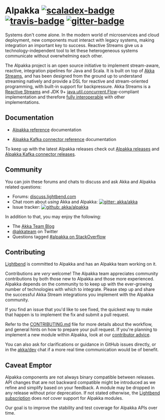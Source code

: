 Alpakka [![scaladex-badge][]][scaladex] [![travis-badge][]][travis] [![gitter-badge][]][gitter]
=======

[scaladex]:       https://index.scala-lang.org/akka/alpakka
[scaladex-badge]: https://index.scala-lang.org/akka/alpakka/latest.svg
[travis]:                https://travis-ci.org/akka/alpakka
[travis-badge]:          https://travis-ci.org/akka/alpakka.svg?branch=master
[gitter]:                    https://gitter.im/akka/akka
[gitter-badge]:       https://badges.gitter.im/akka/akka.svg

Systems don't come alone. In the modern world of microservices and cloud deployment, new components must interact with legacy systems, making integration an important key to success. Reactive Streams give us a technology-independent tool to let these heterogeneous systems communicate without overwhelming each other.

The Alpakka project is an open source initiative to implement stream-aware, reactive, integration pipelines for Java and Scala. It is built on top of [Akka Streams](https://doc.akka.io/docs/akka/current/stream/index.html), and has been designed from the ground up to understand streaming natively and provide a DSL for reactive and stream-oriented programming, with built-in support for backpressure. Akka Streams is a [Reactive Streams](http://www.reactive-streams.org/) and JDK 9+ [java.util.concurrent.Flow](https://docs.oracle.com/javase/10/docs/api/java/util/concurrent/Flow.html)-compliant implementation and therefore [fully interoperable](https://doc.akka.io/docs/akka/current/general/stream/stream-design.html#interoperation-with-other-reactive-streams-implementations) with other implementations.


Documentation
-------------

- [Alpakka reference](http://developer.lightbend.com/docs/alpakka/current/) documentation 

- [Alpakka Kafka connector reference](https://doc.akka.io/docs/akka-stream-kafka/current/) documentation

To keep up with the latest Alpakka releases check out [Alpakka releases](https://github.com/akka/alpakka/releases) and [Alpakka Kafka connector releases](https://github.com/akka/reactive-kafka/releases).


Community
---------

You can join these forums and chats to discuss and ask Akka and Alpakka related questions:

- Forums: [discuss.lightbend.com](https://discuss.lightbend.com/c/akka/streams-and-alpakka)
- Chat room about *using* Akka and Alpakka: [![gitter: akka/akka](https://img.shields.io/badge/gitter%3A-akka%2Fakka-blue.svg?style=flat-square)](https://gitter.im/akka/akka)
- Issue tracker: [![github: akka/alpakka](https://img.shields.io/badge/github%3A-issues-blue.svg?style=flat-square)](https://github.com/akka/alpakka/issues)

In addition to that, you may enjoy the following:

- The [Akka Team Blog](https://akka.io/blog/)
- [@akkateam](https://twitter.com/akkateam) on Twitter
- Questions tagged [#alpakka on StackOverflow](http://stackoverflow.com/questions/tagged/alpakka)



Contributing
------------

[Lightbend](https://www.lightbend.com/) is committed to Alpakka and has an Alpakka team working on it.

Contributions are *very* welcome! The Alpakka team appreciates community contributions by both those new to Alpakka and those more experienced.
Alpakka depends on the community to to keep up with the ever-growing number of technologies with which to integrate. Please step up and share the successful Akka Stream integrations you implement with the Alpakka community.

If you find an issue that you'd like to see fixed, the quickest way to make that happen is to implement the fix and submit a pull request.

Refer to the [CONTRIBUTING.md](CONTRIBUTING.md) file for more details about the workflow, and general hints on how to prepare your pull request. If you're planning to implement a new module within Alpakka, look at our [contributor advice](contributor-advice.md).

You can also ask for clarifications or guidance in GitHub issues directly, or in the [akka/dev](https://gitter.im/akka/dev) chat if a more real time communication would be of benefit.



Caveat Emptor
-------------

Alpakka components are not always binary compatible between releases. API changes that are not backward compatible might be introduced as we refine and simplify based on your feedback. A module may be dropped in any release without prior deprecation. If not stated otherwise, the [Lightbend subscription](https://www.lightbend.com/subscription) does *not* cover support for Alpakka modules.

Our goal is to improve the stability and test coverage for Alpakka APIs over time.
